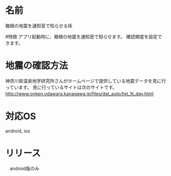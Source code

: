 # 名前
箱根の地震を通知音で知らせる係

#特徴
 アプリ起動時に、箱根の地震を通知音で知らせます。
 確認頻度を設定できます。

# 地震の確認方法
 神奈川県温泉地学研究所さんがホームページで提供している地震データを見に行っています。
 見に行っているサイトは次のサイトです。
　http://www.onken.odawara.kanagawa.jp/files/dat_auto/list_N_day.html
　
# 対応OS
  android, ios

# リリース
　android版のみ

